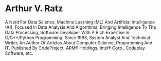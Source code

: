 # Arthur V. Ratz

A Nerd For Data Science, Machine Learning (ML) And Artificial Intelligence (AI), Focused In Data Analysis And Algorithms, Bringing Intelligence To The Data Processing, Software Developer With A Rich Expertise In C/C++/Python Programming, Since 1998, System Analyst And Technical Writer, An Author Of Articles About Computer Science, Programming And IT, Published By CodeProject, ARM® Holdings, Intel® Corp., Codeplay Software, etc.
